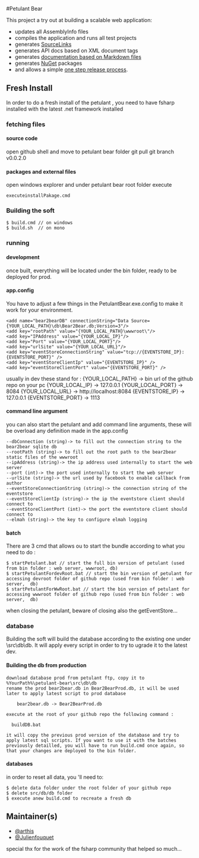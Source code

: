 #Petulant Bear

This project a try out at building a scalable web application:

* updates all AssemblyInfo files
* compiles the application and runs all test projects
* generates [SourceLinks](https://github.com/ctaggart/SourceLink)
* generates API docs based on XML document tags
* generates [documentation based on Markdown files](http://fsprojects.github.io/ProjectScaffold/writing-docs.html)
* generates [NuGet](http://www.nuget.org) packages
* and allows a simple [one step release process](http://fsprojects.github.io/ProjectScaffold/release-process.html).

## Fresh Install
In order to do a fresh install of the petulant , you need to have fsharp installed with the latest .net framework installed

### fetching files

#### source code
open github shell and move to petulant bear folder
    git pull
    git branch v0.0.2.0

#### packages and external files
open windows explorer and under petulant bear root folder execute

    executeinstallPakage.cmd

### Building the soft

    $ build.cmd // on windows    
    $ build.sh  // on mono

### running

#### development
once built, everything will be located under the bin folder, ready to be deployed for prod.

#### app.config

You have to adjust a few things in the PetulantBear.exe.config to make it work for your environment.

    <add name="bear2bearDB" connectionString="Data Source={YOUR_LOCAL_PATH}\db\Bear2Bear.db;Version=3"/>
    <add key="rootPath" value="{YOUR_LOCAL_PATH}\wwwroot\"/>
    <add key="IPAddress" value="{YOUR_LOCAL_IP}"/>
    <add key="Port" value="{YOUR_LOCAL_PORT}"/>
    <add key="urlSite" value="{YOUR_LOCAL_URL}"/>
    <add key="eventStoreConnectionString" value="tcp://{EVENTSTORE_IP}:{EVENTSTORE_PORT}" />
    <add key="eventStoreClientIp" value="{EVENTSTORE_IP}" />
    <add key="eventStoreClientPort" value="{EVENTSTORE_PORT}" />

usually in dev these stand for :
  {YOUR_LOCAL_PATH} -> bin url of the github repo on your pc
  {YOUR_LOCAL_IP} -> 127.0.0.1
  {YOUR_LOCAL_PORT} -> 8084
  {YOUR_LOCAL_URL} -> http://localhost:8084
  {EVENTSTORE_IP} -> 127.0.0.1
  {EVENTSTORE_PORT} -> 1113

#### command line argument
you can also start the petulant and add command line arguments, these will be overload any definition made in the app.config

    --dbConnection (string)-> to fill out the connection string to the bear2bear sqlite db
    --rootPath (string)-> to fill out the root path to the bear2bear static files of the wwwroot
    --ipAddress (string)-> the ip address used internally to start the web server
    --port (int)-> the port used internally to start the web server
    --urlSite (string)-> the url used by facebook to enable callback from author
    --eventStoreConnectionString (string)-> the connection string of the eventstore
    --eventStoreClientIp (string)-> the ip the eventstore client should connect to
    --eventStoreClientPort (int)-> the port the eventstore client should connect to
    --elmah (string)-> the key to configure elmah logging

#### batch

There are 3 cmd that allows ou to start the bundle according to what you need to do :

    $ startPetulant.bat // start the full bin version of petulant (used from bin folder : web server, wwwroot, db)
    $ startPetulantFordevRoot.bat // start the bin version of petulant for accessing devroot folder of github repo (used from bin folder : web server,  db)
    $ startPetulantForWwRoot.bat // start the bin version of petulant for accessing wwwroot folder of github repo (used from bin folder : web server,  db)

when closing the petulant, beware of closing also the getEventStore...

### database

Building the soft will build the database according to the existing one under \src\db\db. It will apply every script in order to try to ugrade it to the latest dev.

#### Building the db from production

    download database prod from petulant ftp, copy it to %YourPath%\petulant-bear\src\db\db
    rename the prod bear2bear.db in Bear2BearProd.db, it will be used later to apply latest script to prod database

        bear2bear.db -> Bear2BearProd.db

    execute at the root of your github repo the following command :

      buildDB.bat

    it will copy the previous prod version of the database and try to  apply latest sql scripts. If you want to use it with the batches previously detailled, you will have to run build.cmd once again, so that your changes are deployed to the bin folder.

#### databases

in order to reset all data, you 'll need to:

    $ delete data folder under the root folder of your github repo
    $ delete src/db/db folder
    $ execute anew build.cmd to recreate a fresh db

## Maintainer(s)

- [@arthis](https://github.com/arthis)
- [@Julienfouquet](https://github.com/Julienfouquet)


special thx for the work of the fsharp community that helped so much...

